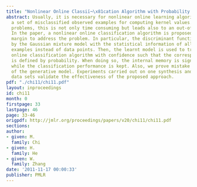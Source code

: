 ```yaml
---
title: "Nonlinear Online Classiï¬\x81cation Algorithm with Probability Margin"
abstract: Usually, it is necessary for nonlinear online learning algorithms to store
  a set of misclassified observed examples for computing kernel values. For large-scale
  problems, this is not only time consuming but leads also to an out-of-memory problem.
  In the paper, a nonlinear online classification algorithm is proposed with a probability
  margin to address the problem. In particular, the discriminant function is defined
  by the Gaussian mixture model with the statistical information of all the observed
  examples instead of data points. Then, the learnt model is used to train a nonlinear
  online classification algorithm with confidence such that the corresponding margin
  is defined by probability. When doing so, the internal memory is significantly reduced
  while the classification performance is kept. Also, we prove mistake bounds in terms
  of the generative model. Experiments carried out on one synthesis and two real large-scale
  data sets validate the effectiveness of the proposed approach.
pdf: "./chi11/chi11.pdf"
layout: inproceedings
id: chi11
month: 0
firstpage: 33
lastpage: 46
page: 33-46
origpdf: http://jmlr.org/proceedings/papers/v20/chi11/chi11.pdf
sections: 
author:
- given: M.
  family: Chi
- given: H.
  family: He
- given: W.
  family: Zhang
date: '2011-11-17 00:00:33'
publisher: PMLR
---
```

